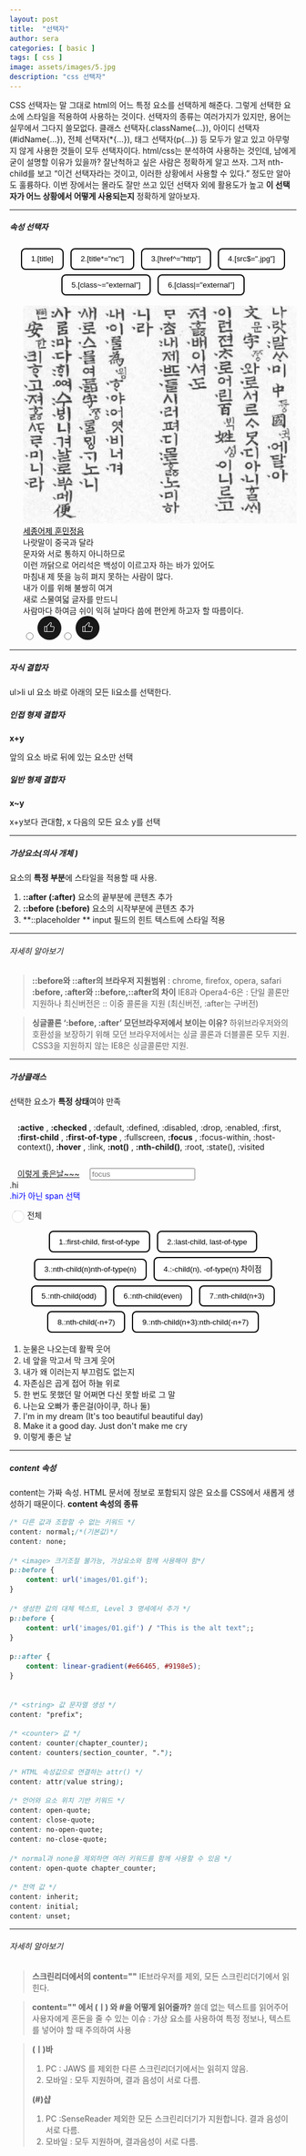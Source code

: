 ```yaml
---
layout: post
title:  "선택자"
author: sera
categories: [ basic ]
tags: [ css ]
image: assets/images/5.jpg
description: "css 선택자"
---
```


CSS 선택자는 말 그대로 html의 어느 특정 요소를 선택하게 해준다. 그렇게 선택한 요소에 스타일을 적용하여 사용하는 것이다.
선택자의 종류는 여러가지가 있지만, 용어는 실무에서 그다지 쓸모없다.
클래스 선택자(.className{…}), 아이디 선택자(#idName{…}), 전체 선택자(*{…}), 태그 선택자(p{…}) 등 모두가 알고 있고 아무렇지 않게 사용한 것들이 모두 선택자이다.
html/css는 분석하여 사용하는 것인데, 남에게 굳이 설명할 이유가 있을까? <span class="spoiler" style="color:var(--gray)">잘난척하고 싶은 사람은 정확하게 알고 쓰자.</span> 
그저 nth-child를 보고 “이건 선택자라는 것이고, 이러한 상황에서 사용할 수 있다.” 정도만 알아도 훌륭하다.
이번 장에서는 몰라도 잘만 쓰고 있던 선택자 외에 활용도가 높고 **이 선택자가 어느 상황에서 어떻게 사용되는지** 정확하게 알아보자.


***


##### 속성 선택자

<style>
.cSelectorBtn{text-align: center;}
.cSelectorBtn button{border:2px solid;border-radius:8px;padding:.7em 1.2em;display:inline-block;margin: 4px;background:white;}
.cSelector li{list-style: none}
.cSelector a{color:black}
.cSelector label img{border-radius:50%}
.cSelector .title strong{font-size: 18px;padding-bottom:1em;margin-bottom: 1em; border-bottom: 2px solid;display:inline-block}
.cSel1 [title]{font-weight:600;color:mediumvioletred}
.cSel2 [alt*="원문"]{border: 2px solid mediumvioletred}
.cSel3 [class^="selector"]{font-weight:600;color:mediumvioletred}
.cSel4 [src$=".gif"]{border:2px solid mediumvioletred}
.cSel5 [class~="on"]{font-weight:600;color:mediumvioletred;border-bottom:  1px solid;}
.cSel6 [class|="selector"]{font-weight:600;color:mediumvioletred}
.sel a{padding:1em;}
.sel a:active{color:aqua;}
.sel a:hover{background:blue;}
.sel input:focus{background:red;padding:1em;}
.sel span{display:block;}
.sel span:not(.hi){color:blue}

.checkBox{min-width:70px;margin:0 4px;display:inline-block;position:relative}
.checkBox input{width:auto;height:auto;margin:0 0 0 4px;padding:0;border:0;background:none;position:relative;top:0}
.checkBox label{margin-left:6px}
.checkBox input:checked + .ch_in span{background:#e73a58;border-color:#e73a58;}
.checkBox input:checked + .ch_in span:before{transform:scale(3.5);opacity:0;transition:all .6s ease;}
.checkBox input:checked + .ch_in svg{stroke-dashoffset:0;}
.checkBox .ch_in span{width:20px;height:20px;margin-right:4px;background:#fff;border:1px solid #dfdfdf;border-radius:50%;display:inline-block;transition:all .2s ease;transform:scale(1);vertical-align:middle;transform:translateZ(0);user-select:none;cursor:pointer;position:absolute;top:2px;left:0;
}
.checkBox .ch_in span:before{content:"";width:100%;height:100%;background:#e73a58;display:block;transform:scale(0);opacity:1;border-radius:50%;}
.checkBox .ch_in svg{position:absolute;top:2px;left:2px;width:12px;height:12px;fill:none;stroke:#fff;stroke-width:2;stroke-linecap:round;stroke-linejoin:round;stroke-dasharray:16px;stroke-dashoffset:16px;transition:all .3s .1s ease;transform:translateZ(0);}
.pcsBtn, .pcsCon p{text-align: center;}
.pcsBtn button{border:2px solid;border-radius:8px;padding:.7em 1.2em;display:inline-block;margin: 4px;background:white;}
.pcsCon p strong{font-size: 18px;padding-bottom:1em;margin-bottom: 1em; border-bottom: 2px solid;display:inline-block}
.pcsCont1 li:first-child{color: palevioletred;font-weight:600}
.pcsCont2 li:last-child{color: palevioletred;font-weight:600}
.pcsCont3 li:nth-child(5){color: palevioletred;font-weight:600}
.pcsCont4 li {color: palevioletred;font-weight:600}
.pcsCont5 li:nth-child(odd) {color: palevioletred;font-weight:600}
.pcsCont6 li:nth-child(even){color: palevioletred;font-weight:600}
.pcsCont7 li:nth-child(n+3) {color: palevioletred;font-weight:600}
.pcsCont8 li:nth-child(-n+7){color: palevioletred;font-weight:600}
.pcsCont9 li:nth-child(n+3):nth-child(-n+7){color: palevioletred;font-weight:600}
</style>
<p class="cSelectorBtn">
	<button id="btn1" onclick="cSelctorBox(1);return false;"> 1.[title]</button>
	<button id="btn2" onclick="cSelctorBox(2);return false;"> 2.[title*="nc"]</button>
	<button id="btn3" onclick="cSelctorBox(3);return false;"> 3.[href^="http"]</button>
	<button id="btn4" onclick="cSelctorBox(4);return false;"> 4.[src$=".jpg"]</button>
	<button id="btn5" onclick="cSelctorBox(5);return false;"> 5.[class~="external"]</button>
	<button id="btn6" onclick="cSelctorBox(6);return false;"> 6.[class|="external"]</button>
</p>

<ul class="cSelector">
	<li class="title"></li>
	<li><img src="/assets/images/cSel_img.jpg" alt="나무위키 훈민정음 헤례본 원문"></li>
	<li><a href="/" title="새창으로 열립니다." target="_blank">세종어제 훈민정음</a></li>
	<li class="c_selector-on">나랏말이 중국과 달라</li>
	<li class="selector-class on">문자와 서로 통하지 아니하므로</li>
	<li>이런 까닭으로 어리석은 백성이 이르고자 하는 바가 있어도</li>
	<li class="on">마침내 제 뜻을 능히 펴지 못하는 사람이 많다.</li>
	<li class="on-selector">내가 이를 위해 불쌍히 여겨</li>
	<li class="selector">새로 스물여덟 글자를 만드니</li>
	<li class="selector_2">사람마다 하여금 쉬이 익혀 날마다 씀에 편안케 하고자 할 따름이다.</li>
	<li><label for="good"><input type="radio" id="good" name="searchBox"> <img src="/assets/images/cSel_good.gif" alt="좋아요"></label><label for="bad"><input type="radio" id="bad" name="searchBox"> <img src="/assets/images/cSel_good.gif" alt="싫어요"></label></li>
</ul>


***

##### 자식 결합자

ul>li ul 요소 바로 아래의 모든 li요소를 선택한다.

##### 인접 형제 결합자
**x+y**

앞의 요소 바로 뒤에 있는 요소만 선택

##### 일반 형제 결합자
**x~y**

x+y보다 관대함, x 다음의 모든 요소 y를 선택



***

##### 가상요소(의사 개체 )

요소의 **특정 부분**에 스타일을 적용할 때 사용.

1. **::after (:after)** 요소의 끝부분에 콘텐츠 추가
2. **::before (:before)** 요소의 시작부분에 콘텐츠 추가
3. **::placeholder ** input 필드의 힌트 텍스트에 스타일 적용

***


###### 자세히 알아보기
> **::before와 ::after의 브라우저 지원범위** : chrome, firefox, opera, safari
> **:before, :after와 ::before,::after의 차이**
> IE8과 Opera4-6은 : 단일 콜론만 지원하나 최신버전은 :: 이중 콜론을 지원 (최신버전, :after는 구버전)

> **싱글콜론 ‘:before, :after’ 모던브라우저에서 보이는 이유?**
> 하위브라우저와의 호환성을 보장하기 위해 모던 브라우저에서는 싱글 콜론과 더블콜론 모두 지원. CSS3을 지원하지 않는 IE8은 싱글콜론만 지원.


***

##### 가상클래스

선택한 요소가 **특정 상태**여야 만족

<div style="border:1px solid var(--gray);padding:1em;border-radius:10px;">
	<strong>:active</strong> , <strong>:checked</strong> , :default, :defined, :disabled, :drop, :enabled, :first, <strong>:first-child</strong> , <strong>:first-of-type</strong> , :fullscreen, <strong>:focus</strong> , :focus-within, :host-context(), <strong>:hover</strong> , :link, <strong>:not()</strong> , <strong>:nth-child()</strong>, :root, :state(), :visited
</div>


<p class="sel">
	<a href="">이렇게 좋은날~~~</a>
	<input type="text" placeholder="focus">
	<span class="hi"> .hi</span>
	<span>.hi가 아닌 span 선택</span>
</p>
<div class="checkBox">
	<input id="rgrade" type="checkbox">
	<label class="ch_in" for="rgrade"><span><svg><polyline points="1.5 6 4.5 9 12.5 1"></polyline></svg></span> 전체</label>
</div>



<style>

</style>
<p class="pcsBtn">
	<button id="pcsBtn1" onclick="pseudoClassSelector(1);return false;"> 1.:first-child, first-of-type</button>
	<button id="pcsBtn2" onclick="pseudoClassSelector(2);return false;"> 2.:last-child, last-of-type</button>
	<button id="pcsBtn3" onclick="pseudoClassSelector(3);return false;"> 3.:nth-child(n)nth-of-type(n)</button>
	<button id="pcsBtn4" onclick="pseudoClassSelector(4);return false;"> 4.:-child(n), -of-type(n) 차이점</button>
	<button id="pcsBtn5" onclick="pseudoClassSelector(5);return false;"> 5.:nth-child(odd)</button>
	<button id="pcsBtn6" onclick="pseudoClassSelector(6);return false;"> 6.:nth-child(even)</button>
	<button id="pcsBtn7" onclick="pseudoClassSelector(7);return false;"> 7.:nth-child(n+3)</button>
	<button id="pcsBtn8" onclick="pseudoClassSelector(8);return false;"> 8.:nth-child(-n+7)</button>
	<button id="pcsBtn9" onclick="pseudoClassSelector(9);return false;"> 9.:nth-child(n+3):nth-child(-n+7)</button>
</p>

<div class="pcsCon">
	<p class="title"></p>
	<ol>
		<li>눈물은 나오는데 활짝 웃어</li>
		<li>네 앞을 막고서 막 크게 웃어</li>
		<li>내가 왜 이러는지 부끄럼도 없는지</li>
		<li>자존심은 곱게 접어 하늘 위로</li>
		<li>한 번도 못했던 말 어쩌면 다신 못할 바로 그 말</li>
		<li>나는요 오빠가 좋은걸(아이쿠, 하나 둘)</li>
		<li>I'm in my dream (It's too beautiful beautiful day)</li>
		<li>Make it a good day. Just don't make me cry</li>
		<li>이렇게 좋은 날</li>
	</ol>
</div>
<script>
const cSelectorBtn = document.querySelectorAll(".cSelectorBtn button");
const cSelCon = document.querySelector(".cSelector");
const pcsBtn = document.querySelectorAll(".pcsBtn button");
const pcsCon = document.querySelector(".pcsCon");
const jj=[
"title 속성을 가진 태그만 선택",
"alt 속성 중 [원문]이라는 문자열이 있는 모든 태그 선택",
"접두사. class 속성에서 [selector]로 시작하는 태그만 선택",
"접미사. src 속성에서 .gif로 끝나는 태그만 선택",
"class 속성 값이 [on]이거나 [className '띄어쓰기' on]인 경우만 선택(띄어쓰기로 구분된 속성 선택 가능)",
"class 속성 값이 [selector]이거나 [selector]로 시작하거나, [selector-className]로 연결된 경우 선택(_언더바 안됨)"
];
const aa=[
"첫번째 요소 선택",
"마지막 요소 선택",
"n번째 요소 선택",
"-child(n), -of-type(n) 차이점",
"홀수번째 요소 선택",
"짝수번째 요소 선택",
"3번째부터 마지막까지 선택",
"n=0에서 증가. n+1 ~ -n+7번째 요소를 선택",
"13번째부터 33번째까지 요소를 선택"
];
function cSelctorBox(num){
	for (let i = 1; i<cSelectorBtn.length+1; i++){
		
		let cSelBtn = document.getElementById("btn" + i);
		
		if(i === num){
			cSelBtn.style.color="red";
			cSelCon.classList.add('cSel' + i);
			cSelCon.querySelector(".title").innerHTML=`<strong>${jj[i-1]}</strong>`;
		}
		else{
			cSelBtn.style.color="blue";
			cSelCon.classList.remove('cSel' + i);
		}
	}
}
	
function pseudoClassSelector(num){
	for (let i = 1; i<pcsBtn.length+1; i++){
		
		let pcsBtn = document.getElementById("pcsBtn" + i);
		
		if(i === num){
			pcsBtn.style.color="red";
			pcsCon.classList.add('pcsCont' + i);
			pcsCon.querySelector(".title").innerHTML=`<strong>${aa[i-1]}</strong>`;
		}
		else{
			pcsBtn.style.color="gray";
			pcsCon.classList.remove('pcsCont' + i);
		}
	}
}
	
cSelctorBox();
pseudoClassSelector();
</script>
***




##### content 속성
content는 가짜 속성. HTML 문서에 정보로 포함되지 않은 요소를 CSS에서 새롭게 생성하기 때문이다.
**content 속성의 종류**

```css
/* 다른 값과 조합할 수 없는 키워드 */
content: normal;/*(기본값)*/
content: none;

/* <image> 크기조절 불가능, 가상요소와 함께 사용해야 함*/
p::before {
    content: url('images/01.gif');
}

/* 생성한 값의 대체 텍스트, Level 3 명세에서 추가 */
p::before {
    content: url('images/01.gif') / "This is the alt text";;
}

p::after {
	content: linear-gradient(#e66465, #9198e5);
}


/* <string> 값 문자열 생성 */
content: "prefix";

/* <counter> 값 */
content: counter(chapter_counter);
content: counters(section_counter, ".");

/* HTML 속성값으로 연결하는 attr() */
content: attr(value string);

/* 언어와 요소 위치 기반 키워드 */
content: open-quote;
content: close-quote;
content: no-open-quote;
content: no-close-quote;

/* normal과 none을 제외하면 여러 키워드를 함께 사용할 수 있음 */
content: open-quote chapter_counter;

/* 전역 값 */
content: inherit;
content: initial;
content: unset;

```

***


###### 자세히 알아보기
> **스크린리더에서의 content=""**
> IE브라우저를 제외, 모든 스크린리더기에서 읽힌다.

> **content="" 에서 (ㅣ) 와 #을 어떻게 읽어줄까?**
> 쓸데 없는 텍스트를 읽어주어 사용자에게 혼돈을 줄 수 있는 이슈 : 가상 요소를 사용하여 특정 정보나, 텍스트를 넣어야 할 때 주의하여 사용

> **(ㅣ)바**
> 1. PC : JAWS 를 제외한 다른 스크린리더기에서는 읽히지 않음.
> 2. 모바일 : 모두 지원하며, 결과 음성이 서로 다름.
> 
> **(#)샵**
> 1. PC :SenseReader 제외한 모든 스크린리더기가 지원합니다. 결과 음성이 서로 다름.
> 2. 모바일 : 모두 지원하며, 결과음성이 서로 다름.
